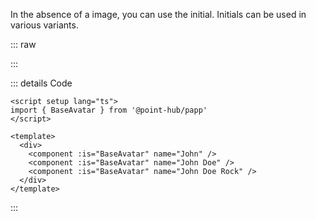 In the absence of a image, you can use the initial. Initials can be used in various variants.

::: raw

<ClientOnly>
  <AvatarInitial />
</ClientOnly>

:::

::: details Code

```vue
<script setup lang="ts">
import { BaseAvatar } from '@point-hub/papp'
</script>

<template>
  <div>
    <component :is="BaseAvatar" name="John" />
    <component :is="BaseAvatar" name="John Doe" />
    <component :is="BaseAvatar" name="John Doe Rock" />
  </div>
</template>
```

:::
